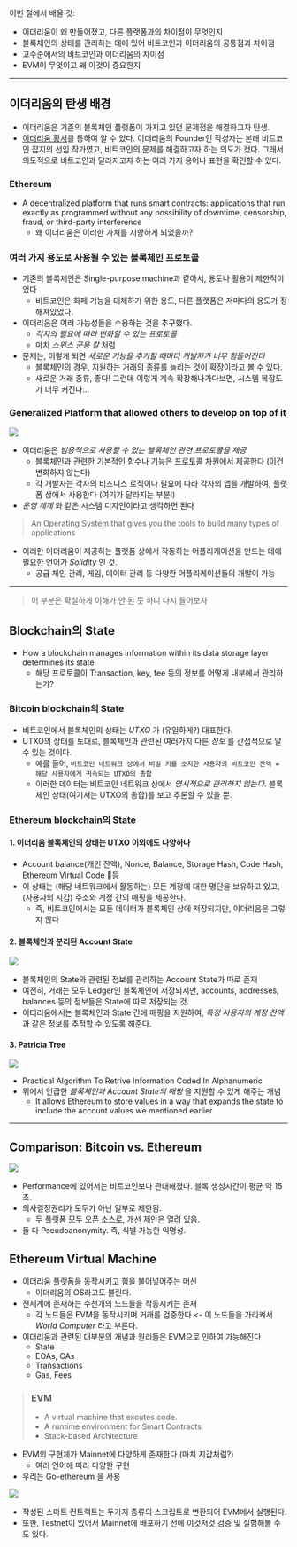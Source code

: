 이번 절에서 배울 것:
- 이더리움이 왜 만들어졌고, 다른 플랫폼과의 차이점이 무엇인지
- 블록체인의 상태를 관리하는 데에 있어 비트코인과 이더리움의 공통점과 차이점
- 고수준에서의 비트코인과 이더리움의 차이점
- EVM이 무엇이고 왜 이것이 중요한지

----

## 이더리움의 탄생 배경

- 이더리움은 기존의 블록체인 플랫폼이 가지고 있던 문제점을 해결하고자 탄생.
- [이더리움 황서](https://github.com/ethereum/yellowpaper)를 통하여 알 수 있다. 이더리움의 Founder인 작성자는 본래 비트코인 잡지의 선임 작가였고, 비트코인의 문제를 해결하고자 하는 의도가 컸다. 그래서 의도적으로 비트코인과 달라지고자 하는 여러 가지 용어나 표현을 확인할 수 있다.

### Ethereum

- A decentralized platform that runs smart contracts: applications that run exactly as programmed without any possibility of downtime, censorship, fraud, or third-party interference
  - 왜 이더리움은 이러한 가치를 지향하게 되었을까?

### 여러 가지 용도로 사용될 수 있는 블록체인 프로토콜

- 기존의 블록체인은 Single-purpose machine과 같아서, 용도나 활용이 제한적이었다
  - 비트코인은 화페 기능을 대체하기 위한 용도, 다른 플랫폼은 저마다의 용도가 정해져있었다.
- 이더리움은 여러 가능성들을 수용하는 것을 추구했다.
  - *각자의 필요에 따라 변화할 수 있는 프로토콜*
  - 마치 *스위스 군용 칼* 처럼
- 문제는, 이렇게 되면 *새로운 기능을 추가할 때마다 개발자가 너무 힘들어진다*
  - 블록체인의 경우, 지원하는 거래의 종류를 늘리는 것이 확장이라고 볼 수 있다.
  - 새로운 거래 종류, 좋다! 그런데 이렇게 계속 확장해나가다보면, 시스템 복잡도가 너무 커진다...

### Generalized Platform that allowed others to develop on top of it

![](platform.png)

- 이더리움은 *범용적으로 사용할 수 있는 블록체인 관련 프로토콜을 제공*
  - 블록체인과 관련한 기본적인 함수나 기능은 프로토콜 차원에서 제공한다 (이건 변화하지 않는다)
  - 각 개발자는 각자의 비즈니스 로직이나 필요에 따라 각자의 앱을 개발하여, 플랫폼 상에서 사용한다 (여기가 달라지는 부분!)
- *운영 체제* 와 같은 시스템 디자인이라고 생각하면 된다
> An Operating System that gives you the tools to build many types of applications

- 이러한 이더리움이 제공하는 플랫폼 상에서 작동하는 어플리케이션을 만드는 데에 필요한 언어가 *Solidity* 인 것.
  - 공급 체인 관리, 게임, 데이터 관리 등 다양한 어플리케이션들의 개발이 가능

----

> 이 부분은 확실하게 이해가 안 된 듯 하니 다시 들어보자

## Blockchain의 State

- How a blockchain manages information within its data storage layer determines its state
  - 해당 프로토콜이 Transaction, key, fee 등의 정보를 어떻게 내부에서 관리하는가?

### Bitcoin blockchain의 State

- 비트코인에서 블록체인의 상태는 *UTXO* 가 (유일하게?) 대표한다.
- UTXO의 상태를 토대로, 블록체인과 관련된 여러가지 다른 *정보* 를 간접적으로 알 수 있는 것이다.
  - 예를 들어, `비트코인 네트워크 상에서 비밀 키를 소지한 사용자의 비트코인 잔액 = 해당 사용자에게 귀속되는 UTXO의 총합`
  - 이러한 데이터는 비트코인 네트워크 상에서 *명시적으로 관리하지 않는다*. 블록체인 상태(여기서는 UTXO의 총합)를 보고 추론할 수 있을 뿐.

### Ethereum blockchain의 State

#### 1. 이더리움 블록체인의 상태는 UTXO 이외에도 다양하다

- Account balance(개인 잔액), Nonce, Balance, Storage Hash, Code Hash, Ethereum Virtual Code 등
- 이 상태는 (해당 네트워크에서 활동하는) 모든 계정에 대한 명단을 보유하고 있고, (사용자의 지갑) 주소와 계정 간의 매핑을 제공한다.
  - 즉, 비트코인에서는 모든 데이터가 블록체인 상에 저장되지만, 이더리움은 그렇지 않다

#### 2. 블록체인과 분리된 Account State

![](state.png)

- 블록체인의 State와 관련된 정보를 관리하는 Account State가 따로 존재
- 여전히, 거래는 모두 Ledger인 블록체인에 저장되지만, accounts, addresses, balances 등의 정보들은 State에 따로 저장되는 것.
- 이더리움에서는 블록체인과 State 간에 매핑을 지원하여, *특정 사용자의 계정 잔액* 과 같은 정보를 추적할 수 있도록 해준다.

#### 3. Patricia Tree

![](patricia.png)

- Practical Algorithm To Retrive Information Coded In Alphanumeric
- 위에서 언급한 *블록체인과 Account State의 매핑* 을 지원할 수 있게 해주는 개념
  - It allows Ethereum to store values in a way that expands the state to include the account values we mentioned earlier

----

## Comparison: Bitcoin vs. Ethereum

![](compare.png)

- Performance에 있어서는 비트코인보다 관대해졌다. 블록 생성시간이 평균 약 15초.
- 의사결정권리가 모두가 아닌 일부로 제한됨.
  - 두 플랫폼 모두 오픈 소스로, 개선 제안은 열려 있음.
- 둘 다 Pseudoanonymity. 즉, 식별 가능한 익명성.

## Ethereum Virtual Machine

- 이더리움 플랫폼을 동작시키고 힘을 불어넣어주는 머신
  - 이더리움의 OS라고도 불린다.
- 전세계에 존재하는 수천개의 노드들을 작동시키는 존재
  - 각 노드들은 EVM을 동작시키며 거래를 검증한다 <- 이 노드들을 가리켜서 *World Computer* 라고 부른다.
- 이더리움과 관련된 대부분의 개념과 원리들은 EVM으로 인하여 가능해진다
  - State
  - EOAs, CAs
  - Transactions
  - Gas, Fees

> ### EVM
> - A virtual machine that excutes code.
> - A runtime environment for Smart Contracts
> - Stack-based Architecture

- EVM의 구현체가 Mainnet에 다양하게 존재한다 (마치 지갑처럼?)
  - 여러 언어에 따라 다양한 구현
- 우리는 Go-ethereum 을 사용

![](smartcontract2.png)

- 작성된 스마트 컨트랙트는 두가지 종류의 스크립트로 변환되어 EVM에서 실행된다.
- 또한, Testnet이 있어서 Mainnet에 배포하기 전에 이것저것 검증 및 실험해볼 수도 있다.
